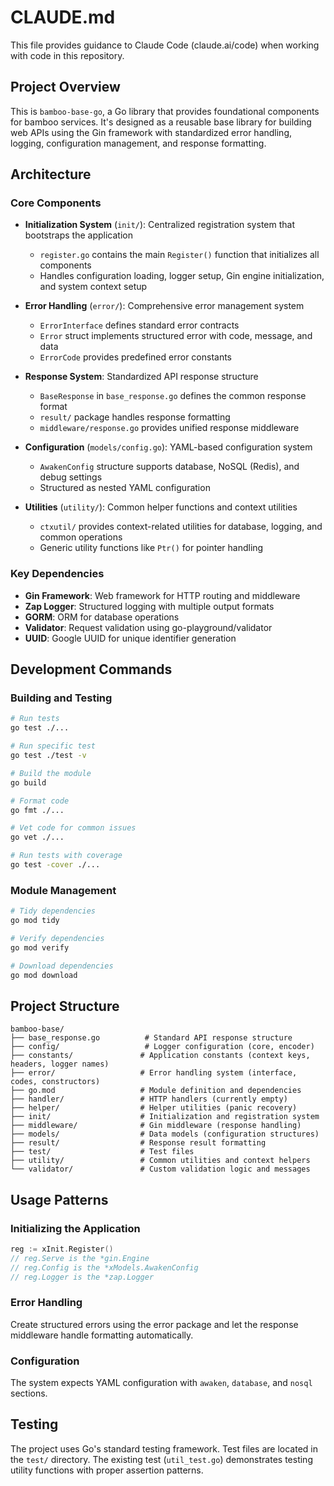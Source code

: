 # CLAUDE.md

This file provides guidance to Claude Code (claude.ai/code) when working with code in this repository.

## Project Overview

This is `bamboo-base-go`, a Go library that provides foundational components for bamboo services. It's designed as a reusable base library for building web APIs using the Gin framework with standardized error handling, logging, configuration management, and response formatting.

## Architecture

### Core Components

- **Initialization System** (`init/`): Centralized registration system that bootstraps the application
  - `register.go` contains the main `Register()` function that initializes all components
  - Handles configuration loading, logger setup, Gin engine initialization, and system context setup

- **Error Handling** (`error/`): Comprehensive error management system
  - `ErrorInterface` defines standard error contracts
  - `Error` struct implements structured error with code, message, and data
  - `ErrorCode` provides predefined error constants

- **Response System**: Standardized API response structure
  - `BaseResponse` in `base_response.go` defines the common response format
  - `result/` package handles response formatting
  - `middleware/response.go` provides unified response middleware

- **Configuration** (`models/config.go`): YAML-based configuration system
  - `AwakenConfig` structure supports database, NoSQL (Redis), and debug settings
  - Structured as nested YAML configuration

- **Utilities** (`utility/`): Common helper functions and context utilities
  - `ctxutil/` provides context-related utilities for database, logging, and common operations
  - Generic utility functions like `Ptr()` for pointer handling

### Key Dependencies

- **Gin Framework**: Web framework for HTTP routing and middleware
- **Zap Logger**: Structured logging with multiple output formats
- **GORM**: ORM for database operations
- **Validator**: Request validation using go-playground/validator
- **UUID**: Google UUID for unique identifier generation

## Development Commands

### Building and Testing
```bash
# Run tests
go test ./...

# Run specific test
go test ./test -v

# Build the module
go build

# Format code
go fmt ./...

# Vet code for common issues
go vet ./...

# Run tests with coverage
go test -cover ./...
```

### Module Management
```bash
# Tidy dependencies
go mod tidy

# Verify dependencies
go mod verify

# Download dependencies
go mod download
```

## Project Structure

```
bamboo-base/
├── base_response.go          # Standard API response structure
├── config/                   # Logger configuration (core, encoder)
├── constants/               # Application constants (context keys, headers, logger names)
├── error/                   # Error handling system (interface, codes, constructors)
├── go.mod                   # Module definition and dependencies
├── handler/                 # HTTP handlers (currently empty)
├── helper/                  # Helper utilities (panic recovery)
├── init/                    # Initialization and registration system
├── middleware/              # Gin middleware (response handling)
├── models/                  # Data models (configuration structures)
├── result/                  # Response result formatting
├── test/                    # Test files
├── utility/                 # Common utilities and context helpers
└── validator/               # Custom validation logic and messages
```

## Usage Patterns

### Initializing the Application
```go
reg := xInit.Register()
// reg.Serve is the *gin.Engine
// reg.Config is the *xModels.AwakenConfig  
// reg.Logger is the *zap.Logger
```

### Error Handling
Create structured errors using the error package and let the response middleware handle formatting automatically.

### Configuration
The system expects YAML configuration with `awaken`, `database`, and `nosql` sections.

## Testing

The project uses Go's standard testing framework. Test files are located in the `test/` directory. The existing test (`util_test.go`) demonstrates testing utility functions with proper assertion patterns.